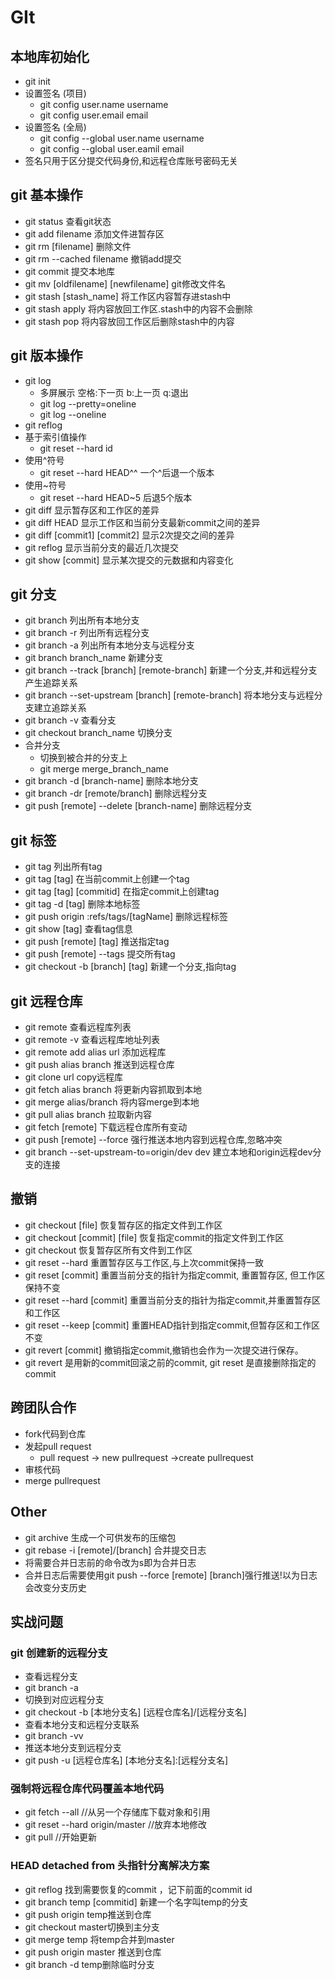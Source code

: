 # GIt
## 本地库初始化
- git init
- 设置签名 (项目)
  - git config user.name username
  - git config user.email email
- 设置签名 (全局)
  - git config --global user.name username
  - git config --global user.eamil email
- 签名只用于区分提交代码身份,和远程仓库账号密码无关

## git 基本操作
- git status 查看git状态
- git add filename 添加文件进暂存区
- git rm [filename] 删除文件
- git rm --cached filename 撤销add提交
- git commit 提交本地库
- git mv [oldfilename] [newfilename] git修改文件名
- git stash [stash_name] 将工作区内容暂存进stash中
- git stash apply 将内容放回工作区.stash中的内容不会删除
- git stash pop 将内容放回工作区后删除stash中的内容

## git 版本操作
- git log
  - 多屏展示 空格:下一页 b:上一页 q:退出
  - git log --pretty=oneline
  - git log --oneline
- git reflog
- 基于索引值操作
  - git reset --hard id
- 使用^符号
  - git reset --hard HEAD^^ 一个^后退一个版本
- 使用~符号
  - git reset --hard HEAD~5 后退5个版本
- git diff 显示暂存区和工作区的差异
- git diff HEAD 显示工作区和当前分支最新commit之间的差异
- git diff [commit1] [commit2] 显示2次提交之间的差异
- git reflog 显示当前分支的最近几次提交
- git show [commit] 显示某次提交的元数据和内容变化

## git 分支
- git branch 列出所有本地分支
- git branch -r 列出所有远程分支
- git branch -a 列出所有本地分支与远程分支
- git branch branch_name 新建分支
- git branch --track [branch] [remote-branch] 新建一个分支,并和远程分支产生追踪关系
- git branch --set-upstream [branch] [remote-branch] 将本地分支与远程分支建立追踪关系
- git branch -v 查看分支
- git checkout branch_name 切换分支
- 合并分支
  - 切换到被合并的分支上
  - git merge merge_branch_name
- git branch -d [branch-name] 删除本地分支
- git branch -dr [remote/branch] 删除远程分支
- git push [remote] --delete [branch-name] 删除远程分支

## git 标签
- git tag 列出所有tag
- git tag [tag] 在当前commit上创建一个tag
- git tag [tag] [commitid] 在指定commit上创建tag
- git tag -d [tag] 删除本地标签
- git push origin :refs/tags/[tagName] 删除远程标签
- git show [tag] 查看tag信息
- git push [remote] [tag] 推送指定tag
- git push [remote] --tags 提交所有tag
- git checkout -b [branch] [tag] 新建一个分支,指向tag

## git 远程仓库
- git remote 查看远程库列表
- git remote -v 查看远程库地址列表
- git remote add alias url 添加远程库
- git push alias branch 推送到远程仓库
- git clone url copy远程库
- git fetch alias branch 将更新内容抓取到本地
- git merge alias/branch 将内容merge到本地
- git pull alias branch 拉取新内容
- git fetch [remote] 下载远程仓库所有变动
- git push [remote] --force 强行推送本地内容到远程仓库,忽略冲突
- git branch --set-upstream-to=origin/dev dev 建立本地和origin远程dev分支的连接

## 撤销
- git checkout [file] 恢复暂存区的指定文件到工作区
- git checkout [commit] [file] 恢复指定commit的指定文件到工作区
- git checkout 恢复暂存区所有文件到工作区
- git reset --hard 重置暂存区与工作区,与上次commit保持一致
- git reset [commit] 重置当前分支的指针为指定commit, 重置暂存区, 但工作区保持不变
- git reset --hard [commit] 重置当前分支的指针为指定commit,并重置暂存区和工作区
- git reset --keep [commit] 重置HEAD指针到指定commit,但暂存区和工作区不变
- git revert [commit] 撤销指定commit,撤销也会作为一次提交进行保存。
- git revert 是用新的commit回滚之前的commit, git reset 是直接删除指定的commit

## 跨团队合作
- fork代码到仓库
- 发起pull request
  - pull request -> new pullrequest ->create pullrequest
- 审核代码
- merge pullrequest 
## Other
- git archive 生成一个可供发布的压缩包
- git rebase -i [remote]/[branch] 合并提交日志
- 将需要合并日志前的命令改为s即为合并日志
- 合并日志后需要使用git push --force [remote] [branch]强行推送!以为日志会改变分支历史

## 实战问题
### git 创建新的远程分支
- 查看远程分支
- git branch -a
- 切换到对应远程分支 
- git checkout -b [本地分支名] [远程仓库名]/[远程分支名]
- 查看本地分支和远程分支联系
- git branch -vv
- 推送本地分支到远程分支
- git push -u [远程仓库名] [本地分支名]:[远程分支名]

### 强制将远程仓库代码覆盖本地代码
- git fetch --all                //从另一个存储库下载对象和引用
- git reset --hard origin/master //放弃本地修改
- git pull                       //开始更新

### HEAD detached from 头指针分离解决方案
- git reflog 找到需要恢复的commit ，记下前面的commit id
- git branch temp [commitid] 新建一个名字叫temp的分支
- git push origin temp推送到仓库
- git checkout master切换到主分支
- git merge temp 将temp合并到master
- git push origin master 推送到仓库
- git branch -d temp删除临时分支


